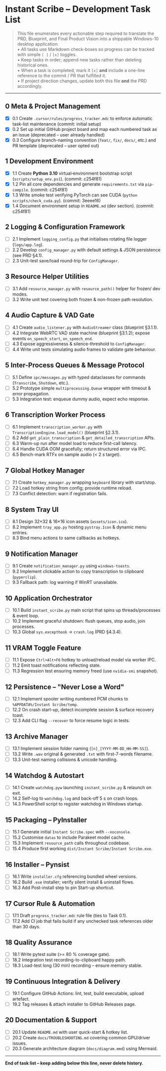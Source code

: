 # Instant Scribe – Development Task List

> This file enumerates every actionable step required to translate the PRD, Blueprint, and Final Product Vision into a shippable Windows-10 desktop application.  
> • All tasks use Markdown check-boxes so progress can be tracked with simple `[ ]` / `[x]` toggles.  
> • Keep tasks in order; append new tasks rather than deleting historical ones.  
> • When a task is completed, mark it `[x]` **and** include a one-line reference to the commit / PR that fulfilled it.  
> • If project direction changes, update both this file **and** the PRD accordingly.

---

## 0  Meta & Project Management
- [x] 0.1 Create `.cursor/rules/progress_tracker.mdc` to enforce automatic task-list maintenance (commit: initial setup)
- [x] 0.2 Set up initial GitHub project board and map each numbered task as an issue (deprecated – user already handled)
- [x] 0.3 Configure branch-naming convention (`feat/`, `fix/`, `docs/`, etc.) and PR template (deprecated – user opted out)

## 1  Development Environment
- [x] 1.1 Create **Python 3.10** virtual‐environment bootstrap script (`scripts/setup_env.ps1`). (commit: c254f81)
- [x] 1.2 Pin all core dependencies and generate `requirements.txt` via `pip-compile`. (commit: c254f81)
- [x] 1.3 Write smoke test verifying PyTorch can see CUDA (`python scripts/check_cuda.py`). (commit: 3eeee16)
- [x] 1.4 Document environment setup in `README.md` (dev section). (commit: c254f81)

## 2  Logging & Configuration Framework
- [ ] 2.1 Implement `logging_config.py` that initialises rotating file logger (`logs/app.log`).
- [ ] 2.2 Develop `config_manager.py` with default settings & JSON persistence (see PRD §4.1).
- [ ] 2.3 Unit-test save/load round-trip for `ConfigManager`.

## 3  Resource Helper Utilities
- [ ] 3.1 Add `resource_manager.py` with `resource_path()` helper for frozen/ dev modes.
- [ ] 3.2 Write unit test covering both frozen & non-frozen path resolution.

## 4  Audio Capture & VAD Gate
- [ ] 4.1 Create `audio_listener.py` with `AudioStreamer` class (blueprint §3.1.1).
- [ ] 4.2 Integrate WebRTC VAD state machine (blueprint §3.1.2); expose events `on_speech_start`, `on_speech_end`.
- [ ] 4.3 Expose aggressiveness & silence-threshold to `ConfigManager`.
- [ ] 4.4 Write unit tests simulating audio frames to validate gate behaviour.

## 5  Inter-Process Queues & Message Protocol
- [ ] 5.1 Define `ipc/messages.py` with typed dataclasses for commands (`Transcribe`, `Shutdown`, etc.).
- [ ] 5.2 Prototype simple `multiprocessing.Queue` wrapper with timeout & error propagation.
- [ ] 5.3 Integration test: enqueue dummy audio, expect echo response.

## 6  Transcription Worker Process
- [ ] 6.1 Implement `transcription_worker.py` with `TranscriptionEngine.load_model()` (blueprint §2.3.1).
- [ ] 6.2 Add `get_plain_transcription` & `get_detailed_transcription` APIs.
- [ ] 6.3 Warm-up run after model load to reduce first-call latency.
- [ ] 6.4 Handle CUDA OOM gracefully; return structured error via IPC.
- [ ] 6.5 Bench-mark RTFx on sample audio (< 2 s target).

## 7  Global Hotkey Manager
- [ ] 7.1 Create `hotkey_manager.py` wrapping `keyboard` library with start/stop.
- [ ] 7.2 Load hotkey string from config; provide runtime reload.
- [ ] 7.3 Conflict detection: warn if registration fails.

## 8  System Tray UI
- [ ] 8.1 Design 32×32 & 16×16 icon assets (`assets/icon.ico`).
- [ ] 8.2 Implement `tray_app.py` hosting `pystray.Icon` & dynamic menu entries.
- [ ] 8.3 Bind menu actions to same callbacks as hotkeys.

## 9  Notification Manager
- [ ] 9.1 Create `notification_manager.py` using `windows-toasts`.
- [ ] 9.2 Implement clickable action to copy transcription to clipboard (`pyperclip`).
- [ ] 9.3 Fallback path: log warning if WinRT unavailable.

## 10  Application Orchestrator
- [ ] 10.1 Build `instant_scribe.py` main script that spins up threads/processes & event loop.
- [ ] 10.2 Implement graceful shutdown: flush queues, stop audio, join processes.
- [ ] 10.3 Global `sys.excepthook` → `crash.log` (PRD §4.3.4).

## 11  VRAM Toggle Feature
- [ ] 11.1 Expose `Ctrl+Alt+F6` hotkey to unload/reload model via worker IPC.
- [ ] 11.2 Emit toast notifications reflecting state.
- [ ] 11.3 Regression test ensuring memory freed (use `nvidia-smi` snapshot).

## 12  Persistence – "Never Lose a Word"
- [ ] 12.1 Implement spooler writing numbered PCM chunks to `%APPDATA%/Instant Scribe/temp`.
- [ ] 12.2 On crash start-up, detect incomplete session & surface recovery toast.
- [ ] 12.3 Add CLI flag `--recover` to force resume logic in tests.

## 13  Archive Manager
- [ ] 13.1 Implement session folder naming (`[n]_[YYYY-MM-DD_HH-MM-SS]`).
- [ ] 13.2 Write `.wav` original & generated `.txt` with first-7-words filename.
- [ ] 13.3 Unit-test naming collisions & unicode handling.

## 14  Watchdog & Autostart
- [ ] 14.1 Create `watchdog.pyw` launching `instant_scribe.py` & relaunch on exit.
- [ ] 14.2 Self-log to `watchdog.log` and back-off 5 s on crash loops.
- [ ] 14.3 PowerShell script to register watchdog in Windows startup.

## 15  Packaging – PyInstaller
- [ ] 15.1 Generate initial `Instant Scribe.spec` with `--noconsole`.
- [ ] 15.2 Customise `datas` to include Parakeet model cache.
- [ ] 15.3 Implement `resource_path` calls throughout codebase.
- [ ] 15.4 Produce first working `dist/Instant Scribe/Instant Scribe.exe`.

## 16  Installer – Pynsist
- [ ] 16.1 Write `installer.cfg` referencing bundled wheel versions.
- [ ] 16.2 Build `.exe` installer; verify silent install & uninstall flows.
- [ ] 16.3 Add Post-install step to pin Start-up shortcut.

## 17  Cursor Rule & Automation
- [ ] 17.1 Draft `progress_tracker.mdc` rule file (ties to Task 0.1).
- [ ] 17.2 Add CI job that fails build if any unchecked task references older than 30 days.

## 18  Quality Assurance
- [ ] 18.1 Write pytest suite (>= 80 % coverage gate).
- [ ] 18.2 Integration test recording-to-clipboard happy path.
- [ ] 18.3 Load-test long (30 min) recording – ensure memory stable.

## 19  Continuous Integration & Delivery
- [ ] 19.1 Configure GitHub Actions: lint, test, build executable, upload artefact.
- [ ] 19.2 Tag releases & attach installer to GitHub Releases page.

## 20  Documentation & Support
- [ ] 20.1 Update `README.md` with user quick-start & hotkey list.
- [ ] 20.2 Create `docs/TROUBLESHOOTING.md` covering common GPU/driver issues.
- [ ] 20.3 Generate architecture diagram (`docs/diagram.mmd`) using Mermaid.

---

**End of task list – keep adding below this line, never delete history.** 